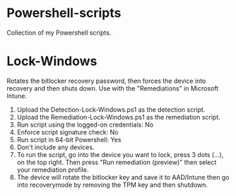 # Powershell-scripts
Collection of my Powershell scripts.


# Lock-Windows
Rotates the bitlocker recovery password, then forces the device into recovery and then shuts down.
Use with the "Remediations" in Microsoft Intune.
1. Upload the Detection-Lock-Windows.ps1 as the detection script.
2. Upload the Remediation-Lock-Windows.ps1 as the remediation script.
3. Run script using the logged-on credentials: No
4. Enforce script signature check: No
5. Run script in 64-bit Powershell: Yes
6. Don't include any devices.
7. To run the script, go into the device you want to lock, press 3 dots (...), on the top right. Then press "Run remediation (preview)" then select your remediation profile.
8. The device will rotate the bitlocker key and save it to AAD/Intune then go into recoverymode by removing the TPM key and then shutdown.
